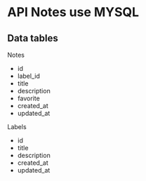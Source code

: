 # API Notes use MYSQL

## Data tables

Notes

- id
- label_id
- title
- description
- favorite
- created_at
- updated_at

Labels

- id
- title
- description
- created_at
- updated_at

